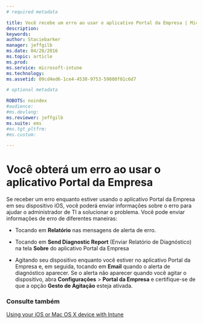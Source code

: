 ```yaml
---
# required metadata

title: Você recebe um erro ao usar o aplicativo Portal da Empresa | Microsoft Intune
description:
keywords:
author: Staciebarker
manager: jeffgilb
ms.date: 04/28/2016
ms.topic: article
ms.prod:
ms.service: microsoft-intune
ms.technology:
ms.assetid: 09cd4ed6-1ce4-4530-9753-59808f01c6d7

# optional metadata

ROBOTS: noindex
#audience:
#ms.devlang:
ms.reviewer: jeffgilb
ms.suite: ems
#ms.tgt_pltfrm:
#ms.custom:

---
```



# Você obterá um erro ao usar o aplicativo Portal da Empresa

Se receber um erro enquanto estiver usando o aplicativo Portal da Empresa em seu dispositivo iOS, você poderá enviar informações sobre o erro para ajudar o administrador de TI a solucionar o problema. Você pode enviar informações de erro de diferentes maneiras:

-   Tocando em **Relatório** nas mensagens de alerta de erro.

-   Tocando em **Send Diagnostic Report** (Enviar Relatório de Diagnóstico) na tela **Sobre** do aplicativo Portal da Empresa

-   Agitando seu dispositivo enquanto você estiver no aplicativo Portal da Empresa e, em seguida, tocando em **Email** quando o alerta de diagnóstico aparecer. Se o alerta não aparecer quando você agitar o dispositivo, abra **Configurações** &gt; **Portal da Empresa** e certifique-se de que a opção **Gesto de Agitação** esteja ativada.


### Consulte também
[Using your iOS or Mac OS X device with Intune](using-your-ios-or-mac-os-x-device-with-intune.md)

<!--HONumber=May16_HO1-->


